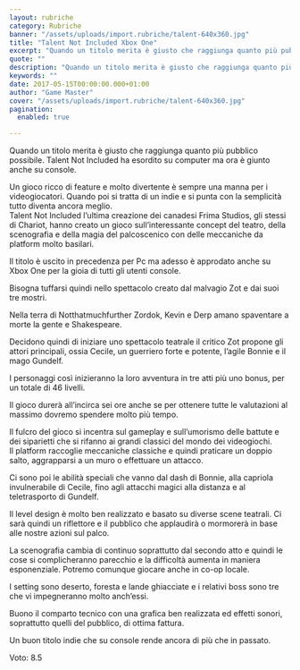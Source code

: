 ```yaml
---
layout: rubriche
category: Rubriche
banner: "/assets/uploads/import.rubriche/talent-640x360.jpg"
title: "Talent Not Included Xbox One"
excerpt: "Quando un titolo merita è giusto che raggiunga quanto più pubblico possibile. Talent Not Included ha esordito su computer ma ora è giunto anche su console. Un gioco ricco di feature e molto divertente è sempre una manna per i videogiocatori. Quando poi si tratta di un indie e si punta con la semplicità tutto [&hellip"
quote: ""
description: "Quando un titolo merita è giusto che raggiunga quanto più pubblico possibile. Talent Not Included ha esordito su computer ma ora è giunto anche su console. Un gioco ricco di feature e molto divertente è sempre una manna per i videogiocatori. Quando poi si tratta di un indie e si punta con la semplicità tutto [&hellip"
keywords: ""
date: 2017-05-15T00:00:00.000+01:00
author: "Game Master"
cover: "/assets/uploads/import.rubriche/talent-640x360.jpg"
pagination:
  enabled: true

---
```


  
Quando un titolo merita è giusto che raggiunga quanto più pubblico possibile. Talent Not Included ha esordito su computer ma ora è giunto anche su console.

Un gioco ricco di feature e molto divertente è sempre una manna per i videogiocatori. Quando poi si tratta di un indie e si punta con la semplicità tutto diventa ancora meglio.  
Talent Not Included l’ultima creazione dei canadesi Frima Studios, gli stessi di Chariot, hanno creato un gioco sull’interessante concept del teatro, della scenografia e della magia del palcoscenico con delle meccaniche da platform molto basilari.

Il titolo è uscito in precedenza per Pc ma adesso è approdato anche su Xbox One per la gioia di tutti gli utenti console.

Bisogna tuffarsi quindi nello spettacolo creato dal malvagio Zot e dai suoi tre mostri.

Nella terra di Notthatmuchfurther Zordok, Kevin e Derp amano spaventare a morte la gente e Shakespeare.

Decidono quindi di iniziare uno spettacolo teatrale il critico Zot propone gli attori principali, ossia Cecile, un guerriero forte e potente, l’agile Bonnie e il mago Gundelf.

I personaggi così inizieranno la loro avventura in tre atti più uno bonus, per un totale di 46 livelli.

Il gioco durerà all’incirca sei ore anche se per ottenere tutte le valutazioni al massimo dovremo spendere molto più tempo.

Il fulcro del gioco si incentra sul gameplay e sull’umorismo delle battute e dei siparietti che si rifanno ai grandi classici del mondo dei videogiochi.  
Il platform raccoglie meccaniche classiche e quindi praticare un doppio salto, aggrapparsi a un muro o effettuare un attacco.

Ci sono poi le abilità speciali che vanno dal dash di Bonnie, alla capriola invulnerabile di Cecile, fino agli attacchi magici alla distanza e al teletrasporto di Gundelf.

Il level design è molto ben realizzato e basato su diverse scene teatrali. Ci sarà quindi un riflettore e il pubblico che applaudirà o mormorerà in base alle nostre azioni sul palco.

La scenografia cambia di continuo soprattutto dal secondo atto e quindi le cose si complicheranno parecchio e la difficoltà aumenta in maniera esponenziale. Potremo comunque giocare anche in co-op locale.

I setting sono deserto, foresta e lande ghiacciate e i relativi boss sono tre che vi impegneranno molto anch’essi.

Buono il comparto tecnico con una grafica ben realizzata ed effetti sonori, soprattutto quelli del pubblico, di ottima fattura.

Un buon titolo indie che su console rende ancora di più che in passato.

Voto: 8.5